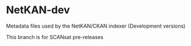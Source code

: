 NetKAN-dev
==========

Metadata files used by the NetKAN/CKAN indexer (Development versions)

This branch is for SCANsat pre-releases
